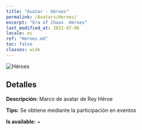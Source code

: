 ```yaml
---
title: "Avatar - Héroes"
permalink: /Avatars/Heroes/
excerpt: "Era of Chaos  Héroes"
last_modified_at: 2021-07-06
locale: es
ref: "Heroes.md"
toc: false
classes: wide
---
```

 ![Héroes](/images/a/avatarFrame_49.png)

## Detalles

 **Descripción:** Marco de avatar de Rey Héroe 

 **Tips:** Se obtiene mediante la participación en eventos 

 **Is available:**  + 

